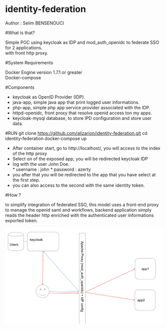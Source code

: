 # identity-federation
Author : Selim BENSENOUCI

#What is that?

Simple POC using keycloak as IDP and mod_auth_openidc to federate SSO for 2 applications.   
with front http proxy.

#System Requirements

Docker Engine version 1.7.1 or greater   
Docker-compose

#Components

* keycloak as OpenID Provider (IDP).
* java-app, simple java app that print logged user informations.
* php-app, simple php app service provider associated with the IDP.
* httpd-openidc, front proxy that resolve openid access ton my apps.
* keycloak-mysql database, to store IPD configuration and store user data.

#RUN
      git clone https://github.com/alizarion/identity-federation.git
      cd identity-federation
      docker-compose up

* After container start, go to http://localhost/, you will access to the index of the http proxy   
* Select on of the exposed app, you will be redirected keycloak IDP
* log with the user John Doe.    
      * username :  john
      * password :  azerty
* you after that you will be redirected to the app that you have select at the first step.
* you can also access to the second with the same identity token.


#How ?

to simplify integration of federated SSO, this model uses a front-end proxy to manage the openid saml and workflows, backend application simply reads the header http enriched with the authenticated user informations exported token.

![diagram](img/federate1.png)

